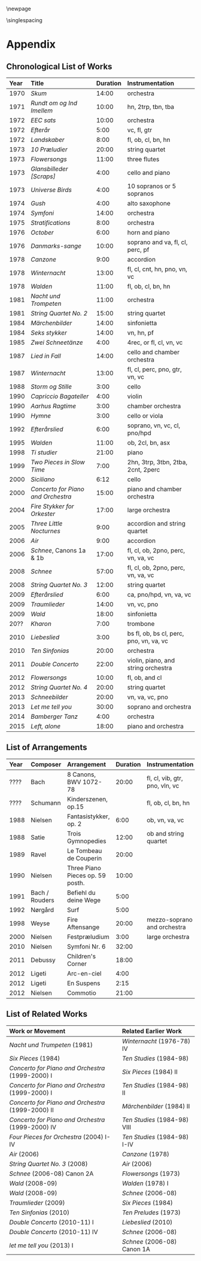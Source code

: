 \newpage

\singlespacing

# Appendix
## Chronological List of Works
| Year | Title                              | Duration | Instrumentation                         |
|:-----|:-----------------------------------|:---------|:----------------------------------------|
| 1970 | *Skum*                             | 14:00    | orchestra                               |
| 1971 | *Rundt om og Ind Imellem*          | 10:00    | hn, 2trp, tbn, tba                      |
| 1972 | *EEC sats*                         | 10:00    | orchestra                               |
| 1972 | *Efterår*                          | 5:00     | vc, fl, gtr                             |
| 1972 | *Landskaber*                       | 8:00     | fl, ob, cl, bn, hn                      |
| 1973 | *10 Præludier*                     | 20:00    | string quartet                          |
| 1973 | *Flowersongs*                      | 11:00    | three flutes                            |
| 1973 | *Glansbilleder [Scraps]*           | 4:00     | cello and piano                         |
| 1973 | *Universe Birds*                   | 4:00     | 10 sopranos or 5 sopranos               |
| 1974 | *Gush*                             | 4:00     | alto saxophone                          |
| 1974 | *Symfoni*                          | 14:00    | orchestra                               |
| 1975 | *Stratifications*                  | 8:00     | orchestra                               |
| 1976 | *October*                          | 6:00     | horn and piano                          |
| 1976 | *Danmarks-sange*                   | 10:00    | soprano and va, fl, cl, perc, pf        |
| 1978 | *Canzone*                          | 9:00     | accordion                               |
| 1978 | *Winternacht*                      | 13:00    | fl, cl, cnt, hn, pno, vn, vc            |
| 1978 | *Walden*                           | 11:00    | fl, ob, cl, bn, hn                      |
| 1981 | *Nacht und Trompeten*              | 11:00    | orchestra                               |
| 1981 | *String Quartet No. 2*             | 15:00    | string quartet                          |
| 1984 | *Märchenbilder*                    | 14:00    | sinfonietta                             |
| 1984 | *Seks stykker*                     | 14:00    | vn, hn, pf                              |
| 1985 | *Zwei Schneetänze*                 | 4:00     | 4rec, or fl, cl, vn, vc                 |
| 1987 | *Lied in Fall*                     | 14:00    | cello and chamber orchestra             |
| 1987 | *Winternacht*                      | 13:00    | fl, cl, perc, pno, gtr, vn, vc          |
| 1988 | *Storm og Stille*                  | 3:00     | cello                                   |
| 1990 | *Capriccio Bagateller*             | 4:00     | violin                                  |
| 1990 | *Aarhus Ragtime*                   | 3:00     | chamber orchestra                       |
| 1990 | *Hymne*                            | 3:00     | cello or viola                          |
| 1992 | *Efterårslied*                     | 6:00     | soprano, vn, vc, cl, pno/hpd            |
| 1995 | *Walden*                           | 11:00    | ob, 2cl, bn, asx                        |
| 1998 | *Ti studier*                       | 21:00    | piano                                   |
| 1999 | *Two Pieces in Slow Time*          | 7:00     | 2hn, 3trp, 3tbn, 2tba, 2cnt, 2perc      |
| 2000 | *Siciliano*                        | 6:12     | cello                                   |
| 2000 | *Concerto for Piano and Orchestra* | 15:00    | piano and chamber orchestra             |
| 2004 | *Fire Stykker for Orkester*        | 17:00    | large orchestra                         |
| 2005 | *Three Little Nocturnes*           | 9:00     | accordion and string quartet            |
| 2006 | *Air*                              | 9:00     | accordion                               |
| 2006 | *Schnee*, Canons 1a & 1b           | 17:00    | fl, cl, ob, 2pno, perc, vn, va, vc      |
| 2008 | *Schnee*                           | 57:00    | fl, cl, ob, 2pno, perc, vn, va, vc      |
| 2008 | *String Quartet No. 3*             | 12:00    | string quartet                          |
| 2009 | *Efterårslied*                     | 6:00     | ca, pno/hpd, vn, va, vc                 |
| 2009 | *Traumlieder*                      | 14:00    | vn, vc, pno                             |
| 2009 | *Wald*                             | 18:00    | sinfonietta                             |
| 20?? | *Kharon*                           | 7:00     | trombone                                |
| 2010 | *Liebeslied*                       | 3:00     | bs fl, ob, bs cl, perc, pno, vn, va, vc |
| 2010 | *Ten Sinfonias*                    | 20:00    | orchestra                               |
| 2011 | *Double Concerto*                  | 22:00    | violin, piano, and string orchestra     |
| 2012 | *Flowersongs*                      | 10:00    | fl, ob, and cl                          |
| 2012 | *String Quartet No. 4*             | 20:00    | string quartet                          |
| 2013 | *Schneebilder*                     | 20:00    | vn, va, vc, pno                         |
| 2013 | *Let me tell you*                  | 30:00    | soprano and orchestra                   |
| 2014 | *Bamberger Tanz*                   | 4:00     | orchestra                               |
| 2015 | *Left, alone*                      | 18:00    | piano and orchestra                     |

## List of Arrangements
| Year | Composer       | Arrangement                      | Duration | Instrumentation                |
|:-----|:---------------|:---------------------------------|:---------|:-------------------------------|
| ???? | Bach           | 8 Canons, BWV 1072-78            | 20:00    | fl, cl, vib, gtr, pno, vln, vc |
| ???? | Schumann       | Kinderszenen, op.15              |          | fl, ob, cl, bn, hn             |
| 1988 | Nielsen        | Fantasistykker, op. 2            | 6:00     | ob, vn, va, vc                 |
| 1988 | Satie          | Trois Gymnopedies                | 12:00    | ob and string quartet          |
| 1989 | Ravel          | Le Tombeau de Couperin           | 20:00    |                                |
| 1990 | Nielsen        | Three Piano Pieces op. 59 posth. | 10:00    |                                |
| 1991 | Bach / Rouders | Befiehl du deine Wege            | 5:00     |                                |
| 1992 | Nørgård        | Surf                             | 5:00     |                                |
| 1998 | Weyse          | Fire Aftensange                  | 20:00    | mezzo-soprano and orchestra    |
| 2000 | Nielsen        | Festpræludium                    | 3:00     | large orchestra                |
| 2010 | Nielsen        | Symfoni Nr. 6                    | 32:00    |                                |
| 2011 | Debussy        | Children's Corner                | 18:00    |                                |
| 2012 | Ligeti         | Arc-en-ciel                      | 4:00     |                                |
| 2012 | Ligeti         | En Suspens                       | 2:15     |                                |
| 2012 | Nielsen        | Commotio                         | 21:00    |                                |

## List of Related Works
| Work or Movement                                  | Related Earlier Work         |
|:--------------------------------------------------|:-----------------------------|
| *Nacht und Trumpeten* (1981)                      | *Winternacht* (1976-78) IV   |
| *Six Pieces* (1984)                               | *Ten Studies* (1984-98)      |
| *Concerto for Piano and Orchestra* (1999-2000) I  | *Six Pieces* (1984) II       |
| *Concerto for Piano and Orchestra* (1999-2000) I  | *Ten Studies* (1984-98) II   |
| *Concerto for Piano and Orchestra* (1999-2000) II | *Märchenbilder* (1984) II    |
| *Concerto for Piano and Orchestra* (1999-2000) IV | *Ten Studies* (1984-98) VIII |
| *Four Pieces for Orchestra* (2004) I-IV           | *Ten Studies* (1984-98) I-IV |
| *Air* (2006)                                      | *Canzone* (1978)             |
| *String Quartet No. 3* (2008)                     | *Air* (2006)                 |
| *Schnee* (2006-08) Canon 2A                       | *Flowersongs* (1973)         |
| *Wald* (2008-09)                                  | *Walden* (1978) I            |
| *Wald* (2008-09)                                  | *Schnee* (2006-08)           |
| *Traumlieder* (2009)                              | *Six Pieces* (1984)          |
| *Ten Sinfonias* (2010)                            | *Ten Preludes* (1973)        |
| *Double Concerto* (2010-11) I                     | *Liebeslied* (2010)          |
| *Double Concerto* (2010-11) IV                    | *Schnee* (2006-08)           |
| *let me tell you* (2013) I                        | *Schnee* (2006-08) Canon 1A  |
